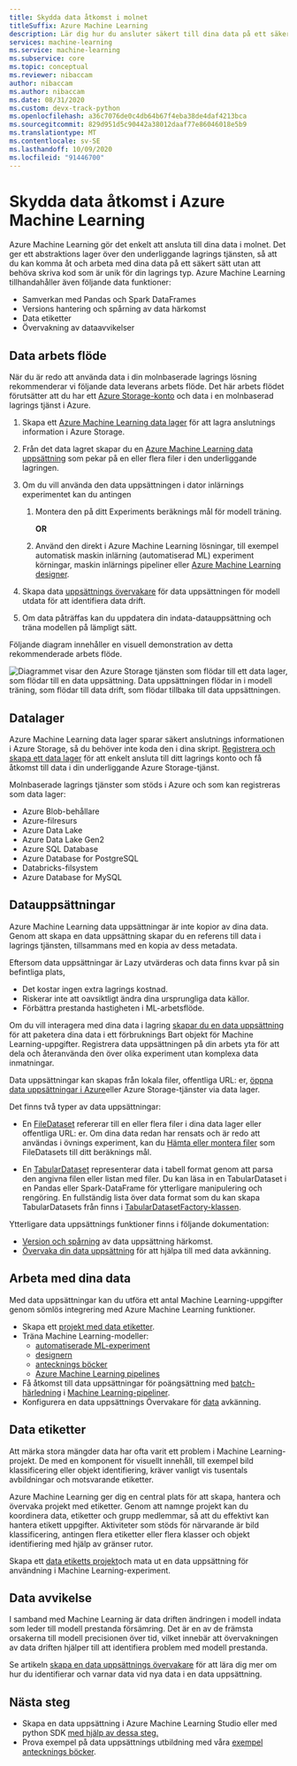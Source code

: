 ```yaml
---
title: Skydda data åtkomst i molnet
titleSuffix: Azure Machine Learning
description: Lär dig hur du ansluter säkert till dina data på ett säkert sätt från Azure Machine Learning och hur du använder data uppsättningar och data lager för ML-aktiviteter. Data lager kan lagra data från en Azure-Blob, Azure Data Lake gen 1 & 2, SQL DB och Azure Databricks.
services: machine-learning
ms.service: machine-learning
ms.subservice: core
ms.topic: conceptual
ms.reviewer: nibaccam
author: nibaccam
ms.author: nibaccam
ms.date: 08/31/2020
ms.custom: devx-track-python
ms.openlocfilehash: a36c7076de0c4db64b67f4eba38de4daf4213bca
ms.sourcegitcommit: 829d951d5c90442a38012daaf77e86046018e5b9
ms.translationtype: MT
ms.contentlocale: sv-SE
ms.lasthandoff: 10/09/2020
ms.locfileid: "91446700"
---
```

# <a name="secure-data-access-in-azure-machine-learning"></a>Skydda data åtkomst i Azure Machine Learning

Azure Machine Learning gör det enkelt att ansluta till dina data i molnet.  Det ger ett abstraktions lager över den underliggande lagrings tjänsten, så att du kan komma åt och arbeta med dina data på ett säkert sätt utan att behöva skriva kod som är unik för din lagrings typ. Azure Machine Learning tillhandahåller även följande data funktioner:

*    Samverkan med Pandas och Spark DataFrames
*    Versions hantering och spårning av data härkomst
*    Data etiketter 
*    Övervakning av dataavvikelser
    
## <a name="data-workflow"></a>Data arbets flöde

När du är redo att använda data i din molnbaserade lagrings lösning rekommenderar vi följande data leverans arbets flöde. Det här arbets flödet förutsätter att du har ett [Azure Storage-konto](https://docs.microsoft.com/azure/storage/common/storage-quickstart-create-account?tabs=azure-portal) och data i en molnbaserad lagrings tjänst i Azure. 

1. Skapa ett [Azure Machine Learning data lager](#datastores) för att lagra anslutnings information i Azure Storage.

2. Från det data lagret skapar du en [Azure Machine Learning data uppsättning](#datasets) som pekar på en eller flera filer i den underliggande lagringen. 

3. Om du vill använda den data uppsättningen i dator inlärnings experimentet kan du antingen
    1. Montera den på ditt Experiments beräknings mål för modell träning.

        **OR** 

    1. Använd den direkt i Azure Machine Learning lösningar, till exempel automatisk maskin inlärning (automatiserad ML) experiment körningar, maskin inlärnings pipeliner eller [Azure Machine Learning designer](concept-designer.md).

4. Skapa data [uppsättnings övervakare](#data-drift) för data uppsättningen för modell utdata för att identifiera data drift. 

5. Om data påträffas kan du uppdatera din indata-datauppsättning och träna modellen på lämpligt sätt.

Följande diagram innehåller en visuell demonstration av detta rekommenderade arbets flöde.

![Diagrammet visar den Azure Storage tjänsten som flödar till ett data lager, som flödar till en data uppsättning. Data uppsättningen flödar in i modell träning, som flödar till data drift, som flödar tillbaka till data uppsättningen.](./media/concept-data/data-concept-diagram.svg)

## <a name="datastores"></a>Datalager

Azure Machine Learning data lager sparar säkert anslutnings informationen i Azure Storage, så du behöver inte koda den i dina skript. [Registrera och skapa ett data lager](how-to-access-data.md) för att enkelt ansluta till ditt lagrings konto och få åtkomst till data i din underliggande Azure Storage-tjänst. 

Molnbaserade lagrings tjänster som stöds i Azure och som kan registreras som data lager:

+ Azure Blob-behållare
+ Azure-filresurs
+ Azure Data Lake
+ Azure Data Lake Gen2
+ Azure SQL Database
+ Azure Database for PostgreSQL
+ Databricks-filsystem
+ Azure Database for MySQL

## <a name="datasets"></a>Datauppsättningar

Azure Machine Learning data uppsättningar är inte kopior av dina data. Genom att skapa en data uppsättning skapar du en referens till data i lagrings tjänsten, tillsammans med en kopia av dess metadata. 

Eftersom data uppsättningar är Lazy utvärderas och data finns kvar på sin befintliga plats,

* Det kostar ingen extra lagrings kostnad.
* Riskerar inte att oavsiktligt ändra dina ursprungliga data källor.
* Förbättra prestanda hastigheten i ML-arbetsflöde.

Om du vill interagera med dina data i lagring [skapar du en data uppsättning](how-to-create-register-datasets.md) för att paketera dina data i ett förbruknings Bart objekt för Machine Learning-uppgifter. Registrera data uppsättningen på din arbets yta för att dela och återanvända den över olika experiment utan komplexa data inmatningar.

Data uppsättningar kan skapas från lokala filer, offentliga URL: er, [öppna data uppsättningar i Azure](https://azure.microsoft.com/services/open-datasets/)eller Azure Storage-tjänster via data lager. 

Det finns två typer av data uppsättningar: 

+ En [FileDataset](https://docs.microsoft.com/python/api/azureml-core/azureml.data.file_dataset.filedataset?view=azure-ml-py&preserve-view=true) refererar till en eller flera filer i dina data lager eller offentliga URL: er. Om dina data redan har rensats och är redo att användas i övnings experiment, kan du [Hämta eller montera filer](how-to-train-with-datasets.md#mount-files-to-remote-compute-targets) som FileDatasets till ditt beräknings mål.

+ En [TabularDataset](https://docs.microsoft.com/python/api/azureml-core/azureml.data.tabulardataset?view=azure-ml-py&preserve-view=true) representerar data i tabell format genom att parsa den angivna filen eller listan med filer. Du kan läsa in en TabularDataset i en Pandas eller Spark-DataFrame för ytterligare manipulering och rengöring. En fullständig lista över data format som du kan skapa TabularDatasets från finns i [TabularDatasetFactory-klassen](https://aka.ms/tabulardataset-api-reference).

Ytterligare data uppsättnings funktioner finns i följande dokumentation:

+ [Version och spårning](how-to-version-track-datasets.md) av data uppsättning härkomst.
+ [Övervaka din data uppsättning](how-to-monitor-datasets.md) för att hjälpa till med data avkänning.    

## <a name="work-with-your-data"></a>Arbeta med dina data

Med data uppsättningar kan du utföra ett antal Machine Learning-uppgifter genom sömlös integrering med Azure Machine Learning funktioner. 

+ Skapa ett [projekt med data etiketter](#label).
+ Träna Machine Learning-modeller:
     + [automatiserade ML-experiment](how-to-use-automated-ml-for-ml-models.md)
     + [designern](tutorial-designer-automobile-price-train-score.md#import-data)
     + [antecknings böcker](how-to-train-with-datasets.md)
     + [Azure Machine Learning pipelines](how-to-create-your-first-pipeline.md)
+ Få åtkomst till data uppsättningar för poängsättning med [batch-härledning](how-to-use-parallel-run-step.md) i [Machine Learning-pipeliner](how-to-create-your-first-pipeline.md).
+ Konfigurera en data uppsättnings Övervakare för [data](#drift) avkänning.

<a name="label"></a>

## <a name="data-labeling"></a>Data etiketter

Att märka stora mängder data har ofta varit ett problem i Machine Learning-projekt. De med en komponent för visuellt innehåll, till exempel bild klassificering eller objekt identifiering, kräver vanligt vis tusentals avbildningar och motsvarande etiketter.

Azure Machine Learning ger dig en central plats för att skapa, hantera och övervaka projekt med etiketter. Genom att namnge projekt kan du koordinera data, etiketter och grupp medlemmar, så att du effektivt kan hantera etikett uppgifter. Aktiviteter som stöds för närvarande är bild klassificering, antingen flera etiketter eller flera klasser och objekt identifiering med hjälp av gränser rutor.

Skapa ett [data etiketts projekt](how-to-create-labeling-projects.md)och mata ut en data uppsättning för användning i Machine Learning-experiment.

<a name="drift"></a>

## <a name="data-drift"></a>Data avvikelse

I samband med Machine Learning är data driften ändringen i modell indata som leder till modell prestanda försämring. Det är en av de främsta orsakerna till modell precisionen över tid, vilket innebär att övervakningen av data driften hjälper till att identifiera problem med modell prestanda.

Se artikeln [skapa en data uppsättnings övervakare](how-to-monitor-datasets.md) för att lära dig mer om hur du identifierar och varnar data vid nya data i en data uppsättning.

## <a name="next-steps"></a>Nästa steg 

+ Skapa en data uppsättning i Azure Machine Learning Studio eller med python SDK [med hjälp av dessa steg.](how-to-create-register-datasets.md)
+ Prova exempel på data uppsättnings utbildning med våra [exempel antecknings böcker](https://github.com/Azure/MachineLearningNotebooks/tree/master/how-to-use-azureml/work-with-data/).
